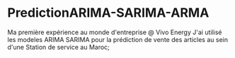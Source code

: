 # PredictionARIMA-SARIMA-ARMA
Ma première expérience au monde d'entreprise @ Vivo Energy 
J'ai utilisé les modeles ARIMA SARIMA pour la prédiction de vente des articles au sein d'une Station de service au Maroc;
